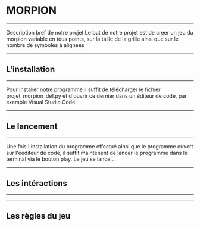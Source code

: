 # MORPION
***
Description bref de notre projet
Le but de notre projet est de creer un jeu du morpion variable en tous points, sur la taille de la grille ainsi que sur le nombre de symboles à alignées
***

## L'installation
***
Pour installer notre programme il suffit de télécharger le fichier projet_morpion_def.py et d'ouvrir ce dernier dans un éditeur de code, par exemple Visual Studio Code
***

## Le lancement
***
Une fois l'installation du programme effectué ainsi que le programme ouvert sur l'éediteur de code, il suffit maintenent de lancer le programme dans le terminal via le bouton play. Le jeu se lance...
***

## Les intéractions
***

***

## Les règles du jeu

